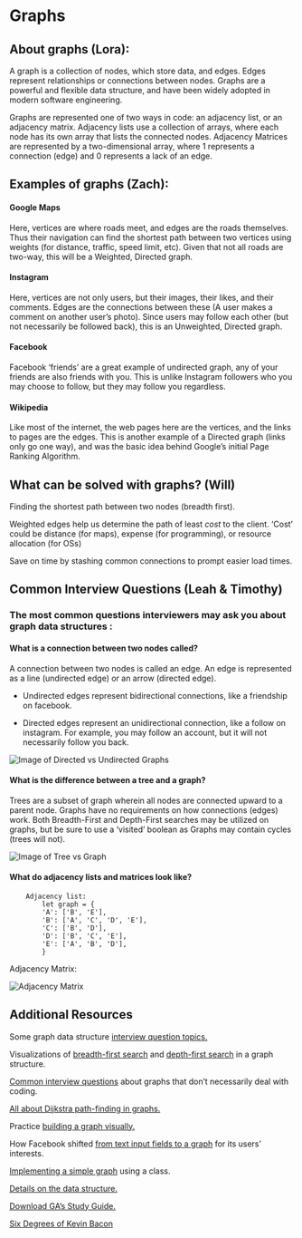 # Graphs

## About graphs (Lora):
A graph is a collection of nodes, which store data, and edges. Edges represent relationships or connections between nodes.
Graphs are a powerful and flexible data structure, and have been widely adopted in modern software engineering.

Graphs are represented one of two ways in code: an adjacency list, or an adjacency matrix. Adjacency lists use a collection of arrays, where each node has its own array that lists the connected nodes. Adjacency Matrices are represented by a two-dimensional array, where 1 represents a connection (edge) and 0 represents a lack of an edge. 

## Examples of graphs (Zach):

#### Google Maps
Here, vertices are where roads meet, and edges are the roads themselves. Thus their navigation can find the shortest path between two vertices using weights (for distance, traffic, speed limit, etc). Given that not all roads are two-way, this will be a Weighted, Directed graph.

#### Instagram
Here, vertices are not only users, but their images, their likes, and their comments. Edges are the connections between these (A user makes a comment on another user’s photo). Since users may follow each other (but not necessarily be followed back), this is an Unweighted, Directed graph.

#### Facebook 
Facebook ‘friends’ are a great example of undirected graph, any of your friends are also friends with you. This is unlike Instagram followers who you may choose to follow, but they may follow you regardless.

#### Wikipedia
Like most of the internet, the web pages here are the vertices, and the links to pages are the edges. This is another example of a Directed graph (links only go one way), and was the basic idea behind Google’s initial Page Ranking Algorithm.

## What can be solved with graphs? (Will) 

Finding the shortest path between two nodes (breadth first). 

Weighted edges help us determine the path of least *cost* to the client.
‘Cost’ could be distance (for maps), expense (for programming), or resource allocation (for OSs)

Save on time by stashing common connections to prompt easier load times.

## Common Interview Questions (Leah & Timothy)

### The most common questions interviewers may ask you about graph data structures :

#### What is a connection between two nodes called?  

A connection between two nodes is called an edge. An edge is represented as a line (undirected edge) or an arrow (directed edge).

* Undirected edges represent bidirectional connections, like a friendship on facebook.

* Directed edges represent an unidirectional connection, like a follow on instagram. For example, you may follow an account, but it will not necessarily follow you back.

![Image of Directed vs Undirected Graphs](https://www.e-education.psu.edu/geog597i_02/sites/www.e-education.psu.edu.geog597i_02/files/Lesson8/Geog597i_Lesson8_directedgraph.jpg)


#### What is the difference between a tree and a graph?

Trees are a subset of graph wherein all nodes are connected upward to a parent node. Graphs have no requirements on how connections (edges) work.
    Both Breadth-First and Depth-First searches may be utilized on graphs, but be sure to use a ‘visited’ boolean as Graphs may contain cycles (trees will not).

![Image of Tree vs Graph](https://miro.medium.com/max/700/1*rguQ2Y2Z920IYGkO0cHHtQ.jpeg)


#### What do adjacency lists and matrices look like?

        Adjacency list:
            let graph = {
            'A': ['B', 'E'],
            'B': ['A', 'C', 'D', 'E'],
            'C': ['B', 'D'],
            'D': ['B', 'C', 'E'],
            'E': ['A', 'B', 'D'],
            }

Adjacency Matrix:

![Adjacency Matrix](https://cdncontribute.geeksforgeeks.org/wp-content/uploads/adjacencymatrix.png)


## Additional Resources

Some graph data structure [interview question topics.](https://medium.com/@codingfreak/graph-data-structure-interview-questions-and-practice-problems-22d5cd488855)

Visualizations of [breadth-first search](https://www.cs.usfca.edu/~galles/visualization/BFS.html) and [depth-first search](https://www.cs.usfca.edu/~galles/visualization/DFS.html) in a graph structure.

[Common interview questions](https://stackabuse.com/graph-data-structure-interview-questions) about graphs that don’t necessarily deal with coding.

[All about Dijkstra path-finding in graphs.](https://medium.com/basecs/finding-the-shortest-path-with-a-little-help-from-dijkstra-613149fbdc8e)

Practice [building a graph visually.](https://visualgo.net/en/graphds)

How Facebook shifted [from text input fields to a graph](https://www.facebook.com/notes/facebook-engineering/under-the-hood-the-entities-graph/10151490531588920/) for its users’ interests.

[Implementing a simple graph](https://www.geeksforgeeks.org/implementation-graph-javascript/) using a class.

[Details on the data structure.](https://medium.com/swlh/data-structures-graphs-50a8a032db03)

[Download GA’s Study Guide.](https://ga-waite.s3.amazonaws.com/production/sanitized-pdfs/distribution-and-descriptive-statistics-delete-421.pdf)

[Six Degrees of Kevin Bacon](https://oracleofbacon.org/)
